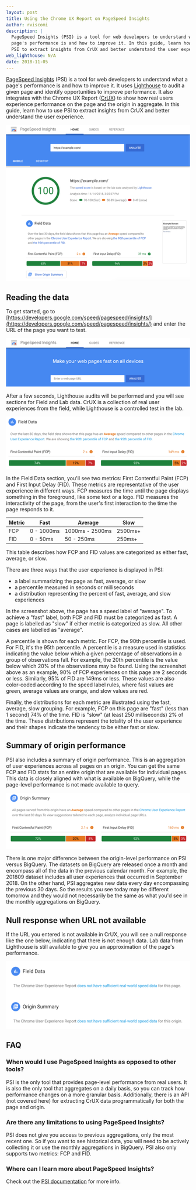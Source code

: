 ```yaml
---
layout: post
title: Using the Chrome UX Report on PageSpeed Insights
author: rviscomi
description: |
  PageSpeed Insights (PSI) is a tool for web developers to understand what a
  page's performance is and how to improve it. In this guide, learn how to use
  PSI to extract insights from CrUX and better understand the user experience.
web_lighthouse: N/A
date: 2018-11-05
---
```


[PageSpeed Insights](https://developers.google.com/speed/pagespeed/insights/) 
(PSI) is a tool for web developers to understand what a page's performance is 
and how to improve it. It uses [Lighthouse](https://developers.google.com/web/tools/lighthouse/) 
to audit a given page and identify opportunities to improve performance. It also 
integrates with the Chrome UX Report ([CrUX](https://developers.google.com/web/tools/chrome-user-experience-report/)) 
to show how real users experience performance on the page and the origin in 
aggregate. In this guide, learn how to use PSI to extract insights from CrUX 
and better understand the user experience.

<img class="w-screenshot" src="./psi.png" alt="Field data from CrUX in PageSpeed Insights">

## Reading the data

To get started, go to [https://developers.google.com/speed/pagespeed/insights/](https://developers.google.com/speed/pagespeed/insights/)
and enter the URL of the page you want to test.

<img class="w-screenshot" src="./psi_url.png" alt="Enter a URL to get started on PageSpeed Insights">

After a few seconds, Lighthouse 
audits will be performed and you will see sections for Field and Lab data. CrUX 
is a collection of real user experiences from the field, while Lighthouse is a 
controlled test in the lab.

<img class="w-screenshot" src="./psi_page.png" alt="Field data from CrUX in PageSpeed Insights">

In the Field Data section, you'll see two metrics: First Contentful Paint (FCP) 
and First Input Delay (FID). These metrics are representative of the user 
experience in different ways. FCP measures the time until the page displays 
something in the foreground, like some text or a logo. FID measures the 
interactivity of the page, from the user's first interaction to the time the 
page responds to it.

Metric | Fast | Average | Slow
-- | -- | -- | --
FCP | 0 - 1000ms | 1000ms - 2500ms | 2500ms+
FID | 0 - 50ms | 50 - 250ms | 250ms+

This table describes how FCP and FID values are categorized as either fast, 
average, or slow.

There are three ways that the user experience is displayed in PSI:

- a label summarizing the page as fast, average, or slow
- a percentile measured in seconds or milliseconds
- a distribution representing the percent of fast, average, and slow experiences

In the screenshot above, the page has a speed label of "average". To achieve a 
"fast" label, both FCP and FID must be categorized as fast. A page is labelled 
as "slow" if either metric is categorized as slow. All other cases are labelled 
as "average".

A percentile is shown for each metric. For FCP, the 90th percentile is used. 
For FID, it's the 95th percentile. A percentile is a measure used in statistics 
indicating the value below which a given percentage of observations in a group 
of observations fall. For example, the 20th percentile is the value below which 
20% of the observations may be found. Using the screenshot above as an example, 
90% of FCP experiences on this page are 2 seconds or less. Similarly, 95% of FID 
are 149ms or less. These values are also color-coded according to the speed 
label rules, where fast values are green, average values are orange, and slow 
values are red.

Finally, the distributions for each metric are illustrated using the fast, 
average, slow grouping. For example, FCP on this page are "fast" (less than 1 
second) 74% of the time. FID is "slow" (at least 250 milliseconds) 2% of the 
time. These distributions represent the totality of the user experience and 
their shapes indicate the tendency to be either fast or slow.

## Summary of origin performance

PSI also includes a summary of origin performance. This is an aggregation of 
user experiences across all pages on an origin. You can get the same FCP and FID 
stats for an entire origin that are available for individual pages. This data is 
closely aligned with what is available on BigQuery, while the page-level 
performance is not made available to query.

<img class="w-screenshot" src="./psi_origin.png" alt="Origin CrUX performance in PageSpeed Insights">

There is one major difference between the origin-level performance on PSI versus 
BigQuery. The datasets on BigQuery are released once a month and encompass all 
of the data in the previous calendar month. For example, the 201809 dataset 
includes all user experiences that occurred in September 2018. On the other 
hand, PSI aggregates new data every day encompassing the previous 30 days. So 
the results you see today may be different tomorrow and they would not 
necessarily be the same as what you'd see in the monthly aggregations on 
BigQuery.

## Null response when URL not available

If the URL you entered is not available in CrUX, you will see a null response 
like the one below, indicating that there is not enough data. Lab data from 
Lighthouse is still available to give you an approximation of the page's 
performance.

<img class="w-screenshot" src="./psi_no_data.png" alt="No CrUX data on PageSpeed Insights">

## FAQ

### When would I use PageSpeed Insights as opposed to other tools?

PSI is the only tool that provides page-level performance from real users. It is also the only tool that aggregates on a daily basis, so you can track how performance changes on a more granular basis. Additionally, there is an API (not covered here) for extracting CrUX data programmatically for both the page and origin.

### Are there any limitations to using PageSpeed Insights?

PSI does not give you access to previous aggregations, only the most recent one. So if you want to see historical data, you will need to be actively collecting it or use the monthly aggregations in BigQuery. PSI also only supports two metrics: FCP and FID.

### Where can I learn more about PageSpeed Insights?

Check out the [PSI documentation](https://developers.google.com/speed/docs/insights/v5/about) 
for more info.
